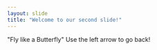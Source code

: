 ```yaml
---
layout: slide
title: "Welcome to our second slide!"
---
```

"Fly like a Butterfly" 
Use the left arrow to go back!
